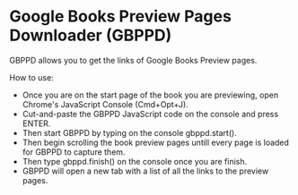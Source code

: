 # Google Books Preview Pages Downloader (GBPPD)

GBPPD allows you to get the links of Google Books Preview pages.

How to use:

- Once you are on the start page of the book you are previewing, open Chrome's JavaScript Console (Cmd+Opt+J).
- Cut-and-paste the GBPPD JavaScript code on the console and press ENTER.
- Then start GBPPD by typing on the console gbppd.start().
- Then begin scrolling the book preview pages untill every page is loaded for GBPPD to capture them.
- Then type gbppd.finish() on the console once you are finish.
- GBPPD will open a new tab with a list of all the links to the preview pages.
